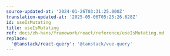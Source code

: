 ```yaml
---
source-updated-at: '2024-01-26T03:31:25.000Z'
translation-updated-at: '2025-05-06T05:25:26.628Z'
id: useIsMutating
title: useIsMutating
ref: docs/zh-hans/framework/react/reference/useIsMutating.md
replace:
  '@tanstack/react-query': '@tanstack/vue-query'
---
```


